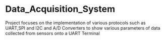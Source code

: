 # Data_Acquisition_System
Project focuses on the implementation of various protocols such as UART,SPI and I2C and A/D Converters to show various parameters of data collected from sensors onto a UART Terminal

